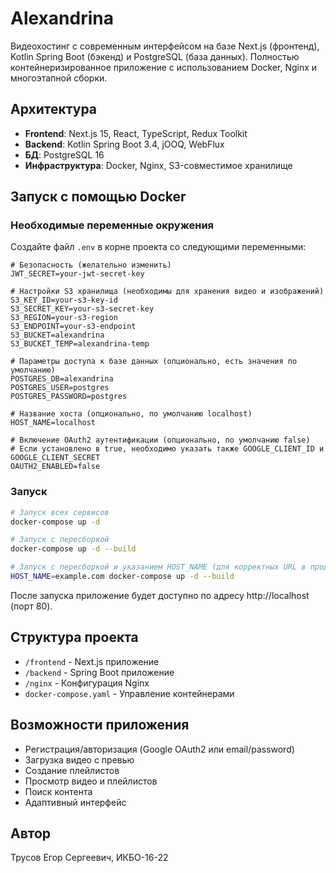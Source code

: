 # Alexandrina

Видеохостинг с современным интерфейсом на базе Next.js (фронтенд), Kotlin Spring Boot (бэкенд) и PostgreSQL (база данных).
Полностью контейнеризированное приложение с использованием Docker, Nginx и многоэтапной сборки.

## Архитектура

- **Frontend**: Next.js 15, React, TypeScript, Redux Toolkit
- **Backend**: Kotlin Spring Boot 3.4, jOOQ, WebFlux
- **БД**: PostgreSQL 16
- **Инфраструктура**: Docker, Nginx, S3-совместимое хранилище

## Запуск с помощью Docker

### Необходимые переменные окружения

Создайте файл `.env` в корне проекта со следующими переменными:

```env
# Безопасность (желательно изменить)
JWT_SECRET=your-jwt-secret-key

# Настройки S3 хранилища (необходимы для хранения видео и изображений)
S3_KEY_ID=your-s3-key-id
S3_SECRET_KEY=your-s3-secret-key
S3_REGION=your-s3-region
S3_ENDPOINT=your-s3-endpoint
S3_BUCKET=alexandrina
S3_BUCKET_TEMP=alexandrina-temp

# Параметры доступа к базе данных (опционально, есть значения по умолчанию)
POSTGRES_DB=alexandrina
POSTGRES_USER=postgres
POSTGRES_PASSWORD=postgres

# Название хоста (опционально, по умолчанию localhost)
HOST_NAME=localhost

# Включение OAuth2 аутентификации (опционально, по умолчанию false)
# Если установлено в true, необходимо указать также GOOGLE_CLIENT_ID и GOOGLE_CLIENT_SECRET
OAUTH2_ENABLED=false
```

### Запуск

```bash
# Запуск всех сервисов
docker-compose up -d

# Запуск с пересборкой
docker-compose up -d --build

# Запуск с пересборкой и указанием HOST_NAME (для корректных URL в продакшене)
HOST_NAME=example.com docker-compose up -d --build
```

После запуска приложение будет доступно по адресу http://localhost (порт 80).

## Структура проекта

- `/frontend` - Next.js приложение
- `/backend` - Spring Boot приложение
- `/nginx` - Конфигурация Nginx
- `docker-compose.yaml` - Управление контейнерами

## Возможности приложения

- Регистрация/авторизация (Google OAuth2 или email/password)
- Загрузка видео с превью
- Создание плейлистов
- Просмотр видео и плейлистов
- Поиск контента
- Адаптивный интерфейс

## Автор

Трусов Егор Сергеевич, ИКБО-16-22 